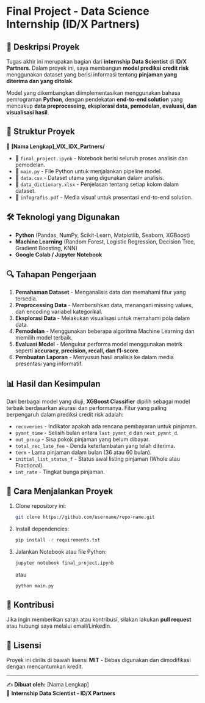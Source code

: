 # Final Project - Data Science Internship (ID/X Partners)

## 📌 **Deskripsi Proyek**
Tugas akhir ini merupakan bagian dari **internship Data Scientist** di **ID/X Partners**. Dalam proyek ini, saya membangun **model prediksi credit risk** menggunakan dataset yang berisi informasi tentang **pinjaman yang diterima dan yang ditolak**.

Model yang dikembangkan diimplementasikan menggunakan bahasa pemrograman **Python**, dengan pendekatan **end-to-end solution** yang mencakup **data preprocessing, eksplorasi data, pemodelan, evaluasi, dan visualisasi hasil**.

## 📂 **Struktur Proyek**

📁 **[Nama Lengkap]_VIX_IDX_Partners/**
- 📜 `final_project.ipynb` - Notebook berisi seluruh proses analisis dan pemodelan.
- 📜 `main.py` - File Python untuk menjalankan pipeline model.
- 📜 `data.csv` - Dataset utama yang digunakan dalam analisis.
- 📜 `data_dictionary.xlsx` - Penjelasan tentang setiap kolom dalam dataset.
- 📜 `infografis.pdf` - Media visual untuk presentasi end-to-end solution.

## 🛠 **Teknologi yang Digunakan**
- **Python** (Pandas, NumPy, Scikit-Learn, Matplotlib, Seaborn, XGBoost)
- **Machine Learning** (Random Forest, Logistic Regression, Decision Tree, Gradient Boosting, KNN)
- **Google Colab / Jupyter Notebook**

## 🔍 **Tahapan Pengerjaan**
1. **Pemahaman Dataset** - Menganalisis data dan memahami fitur yang tersedia.
2. **Preprocessing Data** - Membersihkan data, menangani missing values, dan encoding variabel kategorikal.
3. **Eksplorasi Data** - Melakukan visualisasi untuk memahami pola dalam data.
4. **Pemodelan** - Menggunakan beberapa algoritma Machine Learning dan memilih model terbaik.
5. **Evaluasi Model** - Mengukur performa model menggunakan metrik seperti **accuracy, precision, recall, dan f1-score**.
6. **Pembuatan Laporan** - Menyusun hasil analisis ke dalam media presentasi yang informatif.

## 📊 **Hasil dan Kesimpulan**
Dari berbagai model yang diuji, **XGBoost Classifier** dipilih sebagai model terbaik berdasarkan akurasi dan performanya. Fitur yang paling berpengaruh dalam prediksi credit risk adalah:
- `recoveries` - Indikator apakah ada rencana pembayaran untuk pinjaman.
- `pymnt_time` - Selisih bulan antara `last_pymnt_d` dan `next_pymnt_d`.
- `out_prncp` - Sisa pokok pinjaman yang belum dibayar.
- `total_rec_late_fee` - Denda keterlambatan yang telah diterima.
- `term` - Lama pinjaman dalam bulan (36 atau 60 bulan).
- `initial_list_status_f` - Status awal listing pinjaman (Whole atau Fractional).
- `int_rate` - Tingkat bunga pinjaman.

## 🚀 **Cara Menjalankan Proyek**
1. Clone repository ini:
   ```bash
   git clone https://github.com/username/repo-name.git
   ```
2. Install dependencies:
   ```bash
   pip install -r requirements.txt
   ```
3. Jalankan Notebook atau file Python:
   ```bash
   jupyter notebook final_project.ipynb
   ```
   atau
   ```bash
   python main.py
   ```

## 📢 **Kontribusi**
Jika ingin memberikan saran atau kontribusi, silakan lakukan **pull request** atau hubungi saya melalui email/LinkedIn.

## 📜 **Lisensi**
Proyek ini dirilis di bawah lisensi **MIT** - Bebas digunakan dan dimodifikasi dengan mencantumkan kredit.

---

✍ **Dibuat oleh:** [Nama Lengkap]  
📅 **Internship Data Scientist - ID/X Partners**


